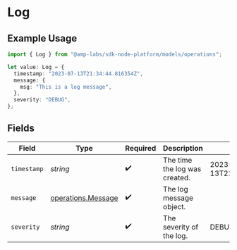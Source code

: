# Log

## Example Usage

```typescript
import { Log } from "@amp-labs/sdk-node-platform/models/operations";

let value: Log = {
  timestamp: "2023-07-13T21:34:44.816354Z",
  message: {
    msg: "This is a log message",
  },
  severity: "DEBUG",
};
```

## Fields

| Field                                                    | Type                                                     | Required                                                 | Description                                              | Example                                                  |
| -------------------------------------------------------- | -------------------------------------------------------- | -------------------------------------------------------- | -------------------------------------------------------- | -------------------------------------------------------- |
| `timestamp`                                              | *string*                                                 | :heavy_check_mark:                                       | The time the log was created.                            | 2023-07-13T21:34:44.816354Z                              |
| `message`                                                | [operations.Message](../../models/operations/message.md) | :heavy_check_mark:                                       | The log message object.                                  |                                                          |
| `severity`                                               | *string*                                                 | :heavy_check_mark:                                       | The severity of the log.                                 | DEBUG                                                    |